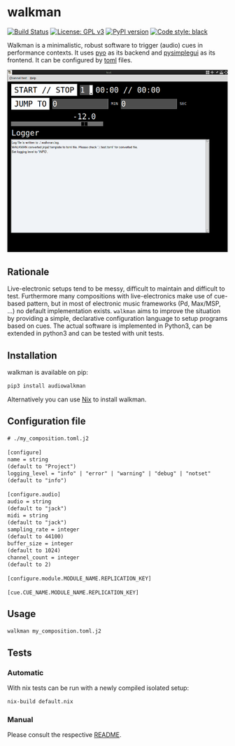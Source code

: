# walkman

[![Build Status](https://circleci.com/gh/audiowalkman/walkman.svg?style=shield)](https://circleci.com/gh/audiowalkman/walkman)
[![License: GPL v3](https://img.shields.io/badge/License-GPLv3-blue.svg)](https://www.gnu.org/licenses/gpl-3.0)
[![PyPI version](https://badge.fury.io/py/audiowalkman.svg)](https://badge.fury.io/py/audiowalkman)
[![Code style: black](https://img.shields.io/badge/code%20style-black-000000.svg)](https://github.com/psf/black)

Walkman is a minimalistic, robust software to trigger (audio) cues in performance contexts.
It uses [pyo](http://ajaxsoundstudio.com/software/pyo/) as its backend and [pysimplegui](https://pypi.org/project/PySimpleGUI/) as its frontend.
It can be configured by [toml](https://toml.io/en/) files.

![walkman screenshot](screenshot.png)

## Rationale

Live-electronic setups tend to be messy, difficult to maintain and difficult to test.
Furthermore many compositions with live-electronics make use of cue-based pattern, but in most of electronic music frameworks (Pd, Max/MSP, ...) no default implementation exists.
`walkman` aims to improve the situation by providing a simple, declarative configuration language to setup programs based on cues.
The actual software is implemented in Python3, can be extended in python3 and can be tested with unit tests.

## Installation

walkman is available on pip:

```bash
pip3 install audiowalkman
```

Alternatively you can use [Nix](https://nixos.org/) to install walkman.

## Configuration file

```
# ./my_composition.toml.j2

[configure]
name = string                                                       (default to "Project")
logging_level = "info" | "error" | "warning" | "debug" | "notset"   (default to "info")

[configure.audio]
audio = string                                                      (default to "jack")
midi = string                                                       (default to "jack")
sampling_rate = integer                                             (default to 44100)
buffer_size = integer                                               (default to 1024)
channel_count = integer                                             (default to 2)

[configure.module.MODULE_NAME.REPLICATION_KEY]

[cue.CUE_NAME.MODULE_NAME.REPLICATION_KEY]
```

## Usage

```bash
walkman my_composition.toml.j2
```

## Tests

### Automatic

With nix tests can be run with a newly compiled isolated setup:


```bash
nix-build default.nix
```

### Manual

Please consult the respective [README](https://github.com/audiowalkman/walkman/blob/main/tests/manual/README.md).
